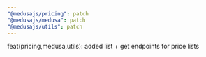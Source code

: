 ```yaml
---
"@medusajs/pricing": patch
"@medusajs/medusa": patch
"@medusajs/utils": patch
---
```


feat(pricing,medusa,utils): added list + get endpoints for price lists
